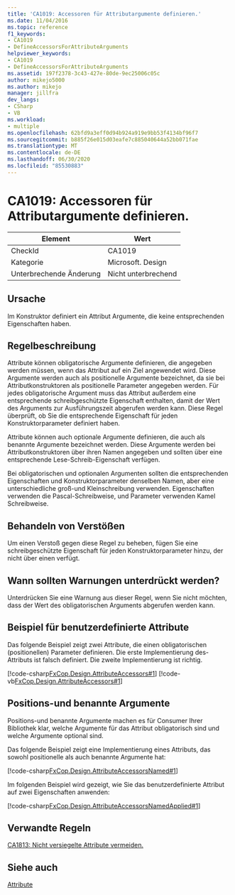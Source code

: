 ```yaml
---
title: 'CA1019: Accessoren für Attributargumente definieren.'
ms.date: 11/04/2016
ms.topic: reference
f1_keywords:
- CA1019
- DefineAccessorsForAttributeArguments
helpviewer_keywords:
- CA1019
- DefineAccessorsForAttributeArguments
ms.assetid: 197f2378-3c43-427e-80de-9ec25006c05c
author: mikejo5000
ms.author: mikejo
manager: jillfra
dev_langs:
- CSharp
- VB
ms.workload:
- multiple
ms.openlocfilehash: 62bfd9a3eff0d94b924a919e9bb53f4134bf96f7
ms.sourcegitcommit: b885f26e015d03eafe7c885040644a52bb071fae
ms.translationtype: MT
ms.contentlocale: de-DE
ms.lasthandoff: 06/30/2020
ms.locfileid: "85530883"
---
```

# <a name="ca1019-define-accessors-for-attribute-arguments"></a>CA1019: Accessoren für Attributargumente definieren.

|Element|Wert|
|-|-|
|CheckId|CA1019|
|Kategorie|Microsoft. Design|
|Unterbrechende Änderung|Nicht unterbrechend|

## <a name="cause"></a>Ursache
Im Konstruktor definiert ein Attribut Argumente, die keine entsprechenden Eigenschaften haben.

## <a name="rule-description"></a>Regelbeschreibung
Attribute können obligatorische Argumente definieren, die angegeben werden müssen, wenn das Attribut auf ein Ziel angewendet wird. Diese Argumente werden auch als positionelle Argumente bezeichnet, da sie bei Attributkonstruktoren als positionelle Parameter angegeben werden. Für jedes obligatorische Argument muss das Attribut außerdem eine entsprechende schreibgeschützte Eigenschaft enthalten, damit der Wert des Arguments zur Ausführungszeit abgerufen werden kann. Diese Regel überprüft, ob Sie die entsprechende Eigenschaft für jeden Konstruktorparameter definiert haben.

Attribute können auch optionale Argumente definieren, die auch als benannte Argumente bezeichnet werden. Diese Argumente werden bei Attributkonstruktoren über ihren Namen angegeben und sollten über eine entsprechende Lese-Schreib-Eigenschaft verfügen.

Bei obligatorischen und optionalen Argumenten sollten die entsprechenden Eigenschaften und Konstruktorparameter denselben Namen, aber eine unterschiedliche groß-und Kleinschreibung verwenden. Eigenschaften verwenden die Pascal-Schreibweise, und Parameter verwenden Kamel Schreibweise.

## <a name="how-to-fix-violations"></a>Behandeln von Verstößen
Um einen Verstoß gegen diese Regel zu beheben, fügen Sie eine schreibgeschützte Eigenschaft für jeden Konstruktorparameter hinzu, der nicht über einen verfügt.

## <a name="when-to-suppress-warnings"></a>Wann sollten Warnungen unterdrückt werden?
Unterdrücken Sie eine Warnung aus dieser Regel, wenn Sie nicht möchten, dass der Wert des obligatorischen Arguments abgerufen werden kann.

## <a name="custom-attributes-example"></a>Beispiel für benutzerdefinierte Attribute

Das folgende Beispiel zeigt zwei Attribute, die einen obligatorischen (positionellen) Parameter definieren. Die erste Implementierung des-Attributs ist falsch definiert. Die zweite Implementierung ist richtig.

[!code-csharp[FxCop.Design.AttributeAccessors#1](../code-quality/codesnippet/CSharp/ca1019-define-accessors-for-attribute-arguments_1.cs)]
[!code-vb[FxCop.Design.AttributeAccessors#1](../code-quality/codesnippet/VisualBasic/ca1019-define-accessors-for-attribute-arguments_1.vb)]

## <a name="positional-and-named-arguments"></a>Positions-und benannte Argumente

Positions-und benannte Argumente machen es für Consumer Ihrer Bibliothek klar, welche Argumente für das Attribut obligatorisch sind und welche Argumente optional sind.

Das folgende Beispiel zeigt eine Implementierung eines Attributs, das sowohl positionelle als auch benannte Argumente hat:

[!code-csharp[FxCop.Design.AttributeAccessorsNamed#1](../code-quality/codesnippet/CSharp/ca1019-define-accessors-for-attribute-arguments_2.cs)]

Im folgenden Beispiel wird gezeigt, wie Sie das benutzerdefinierte Attribut auf zwei Eigenschaften anwenden:

[!code-csharp[FxCop.Design.AttributeAccessorsNamedApplied#1](../code-quality/codesnippet/CSharp/ca1019-define-accessors-for-attribute-arguments_3.cs)]

## <a name="related-rules"></a>Verwandte Regeln
[CA1813: Nicht versiegelte Attribute vermeiden.](../code-quality/ca1813.md)

## <a name="see-also"></a>Siehe auch
[Attribute](/dotnet/standard/design-guidelines/attributes)
